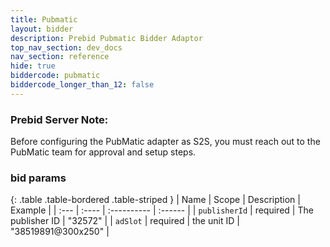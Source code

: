 ```yaml
---
title: Pubmatic
layout: bidder
description: Prebid Pubmatic Bidder Adaptor
top_nav_section: dev_docs
nav_section: reference
hide: true
biddercode: pubmatic
biddercode_longer_than_12: false
---
```


### Prebid Server Note:
Before configuring the PubMatic adapter as S2S, you must reach out to the PubMatic team for approval and setup steps.

### bid params

{: .table .table-bordered .table-striped }
| Name | Scope | Description | Example |
| :--- | :---- | :---------- | :------ |
| `publisherId` | required | The publisher ID | "32572" |
| `adSlot` | required | the unit ID | "38519891@300x250" |
